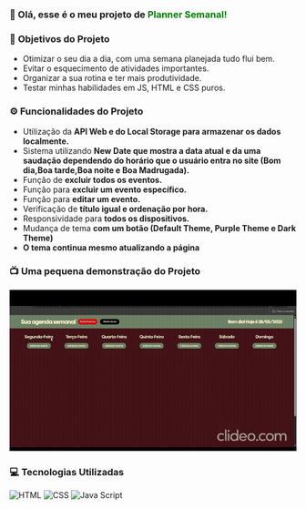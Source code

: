 ### 👋 Olá, esse é o meu projeto de <strong style = "color: green">Planner Semanal!</strong>

### 📍 <strong>Objetivos</strong> do Projeto
<ul>
    <li>Otimizar o seu dia a dia, com uma semana planejada tudo flui bem.</li>
    <li>Evitar o esquecimento de atividades importantes.</li>
    <li>Organizar a sua rotina e ter mais produtividade.</li>
    <li>Testar minhas habilidades em JS, HTML e CSS puros.</li>
</ul>

### ⚙ <strong>Funcionalidades</strong> do Projeto
<ul>
    <li>Utilização da <strong>API Web e do Local Storage para armazenar os dados localmente.</strong></li>
    <li>Sistema utilizando <strong>New Date que mostra a data atual e da uma saudação dependendo do horário que o usuário entra no site (Bom dia,Boa tarde,Boa noite e Boa Madrugada).</strong></li>
    <li>Função de <strong>excluir todos os eventos.</strong></li>
    <li>Função para <strong>excluir um evento específico.</strong></li>
    <li>Função para <strong>editar um evento.</strong></li>
    <li>Verificação de <strong>título igual e ordenação por hora.</strong></li>
    <li>Responsividade para <strong>todos os dispositivos.</strong></li>
    <li>Mudança de tema <strong>com um botão (Default Theme, Purple Theme e Dark Theme)</strong></li>
    <li><strong>O tema continua mesmo atualizando a página</strong></li>
</ul>

### 📺 Uma pequena demonstração do Projeto
![Pequena Demonstração](./assets_ReadMe/demo.gif)


### 💻 Tecnologias Utilizadas

<div style = "display: inline-block;">
<img style = "text-align: center;" alt="HTML" src= "https://img.shields.io/badge/HTML5-E34F26?style=for-the-badge&logo=html5&logoColor=white">
<img style = "text-align: center;" alt="CSS" src= "https://img.shields.io/badge/CSS3-1572B6?style=for-the-badge&logo=css3&logoColor=white">
<img style = "text-align: center;" alt="Java Script" src= "https://img.shields.io/badge/JavaScript-F7DF1E?style=for-the-badge&logo=javascript&logoColor=black">
</div>


